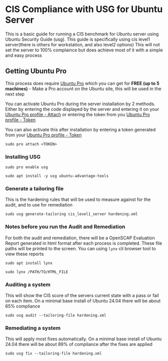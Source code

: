 # CIS Compliance with USG for Ubuntu Server
This is a basic guide for running a CIS benchmark for Ubuntu server using Ubuntu Security Guide (usg).
This guide is specifically using cis level1 server(there is others for workstation, and also level2 options)
This will not set the server to 100% complaince but does achieve most of it with a simple and easy process


## Getting Ubuntu Pro
This process does require [Ubuntu Pro](https://ubuntu.com/pro/) which you can get for **FREE (up to 5 machines)**
    - Make a Pro account on the Ubuntu site, this will be used in the next step

You can activate Ubuntu Pro during the server installation by 2 methods. Either by entering the code displayed by the server and entering it on your [Ubuntu Pro profile - Attach](https://ubuntu.com/pro/attach) or entering the token from you [Ubuntu Pro profile - Token](https://ubuntu.com/pro/dashboard) 

You can also activate this after installation by entering a token generated from your [Ubuntu Pro profile - Token](https://ubuntu.com/pro/dashboard)
```
sudo pro attach <TOKEN>
```

### Installing USG
```
sudo pro enable usg
```
```
sudo apt install -y usg ubuntu-advantage-tools
```


### Generate a tailoring file
This is the hardening rules that will be used to measure against for the audit, and to use for remediation
```
sudo usg generate-tailoring cis_level1_server hardening.xml
```

### Notes before you run the Audit and Remediation
For both the audit and remediation, there will be a OpenSCAP Evaluation Report generated in html format after each process is completed. These file paths will be printed to the screen. 
You can using `lynx` cli browser tool to view these reports
```
sudo apt install lynx
```
```
sudo lynx /PATH/TO/HTML_FILE
```


### Auditing a system
This will show the CIS score of the servers current state with a pass or fail on each item. On a minimal base install of Ubuntu 24.04 there will be about 65% compliance 
```
sudo usg audit --tailoring-file hardening.xml
```

### Remediating a system
This will apply most fixes automatically. On a minimal base install of Ubuntu 24.04 there will be about 89% of compliance after the fixes are applied
```
sudo usg fix --tailoring-file hardening.xml
```
